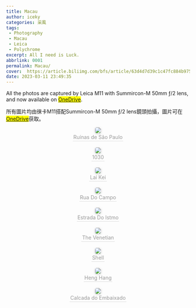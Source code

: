 ```yaml
---
title: Macau
author: iceky
categories: 采風
tags:
 - Photography
 - Macau
 - Leica
 - Polychrome
excerpt: All I need is Luck.
abbrlink: 0001
permalink: Macau/
cover:  https://article.biliimg.com/bfs/article/63d4d7d39c1c47fc884b975f703ca3f2b771fd39.jpg
date: 2023-03-11 23:49:35
---
```

All the photos are captured by Leica M11 with Summircon-M 50mm ƒ/2 lens, and now available on <mark>[OneDrive](https://mycuhk-my.sharepoint.com/:f:/g/personal/1155152798_link_cuhk_edu_hk/EtNjZ5UIxAtDijcBViY6b8kBdScO-hYC999pthokTKG_jQ?e=b4fBg6)</mark>.

所有圖片均由徠卡M11搭配Summircon-M 50mm ƒ/2 lens鏡頭拍攝，圖片可在<mark>[OneDrive](https://mycuhk-my.sharepoint.com/:f:/g/personal/1155152798_link_cuhk_edu_hk/EtNjZ5UIxAtDijcBViY6b8kBdScO-hYC999pthokTKG_jQ?e=b4fBg6)</mark>获取。

<center>
    <img style="border-radius: 0.3125em;
    box-shadow: 0 2px 4px 0 rgba(34,36,38,.12),0 2px 10px 0 rgba(34,36,38,.08);" 
    src="https://article.biliimg.com/bfs/article/e7c837ceda19fff6966b22b0443e9ef2c45bc81f.jpg@1e_1c.jpg">
    <br>
    <div style="color:orange; border-bottom: 1px solid #d9d9d9;
    display: inline-block;
    color: #999;
    padding: 2px;">Ruínas de São Paulo</div>
</center>

<br/>

<center>
    <img style="border-radius: 0.3125em;
    box-shadow: 0 2px 4px 0 rgba(34,36,38,.12),0 2px 10px 0 rgba(34,36,38,.08);" 
    src="https://article.biliimg.com/bfs/article/7cf3c287ed407794bee38666af33c1e692c2d032.jpg@1e_1c.jpg">
    <br>
    <div style="color:orange; border-bottom: 1px solid #d9d9d9;
    display: inline-block;
    color: #999;
    padding: 2px;">1030</div>
</center>

<br/>

<center>
    <img style="border-radius: 0.3125em;
    box-shadow: 0 2px 4px 0 rgba(34,36,38,.12),0 2px 10px 0 rgba(34,36,38,.08);" 
    src="https://article.biliimg.com/bfs/article/e7cb2be501cf1e1544484fc94e1e19259d69e402.jpg@1e_1c.jpg">
    <br>
    <div style="color:orange; border-bottom: 1px solid #d9d9d9;
    display: inline-block;
    color: #999;
    padding: 2px;">Lai Kei</div>
</center>

<br/>

<center>
    <img style="border-radius: 0.3125em;
    box-shadow: 0 2px 4px 0 rgba(34,36,38,.12),0 2px 10px 0 rgba(34,36,38,.08);" 
    src="https://article.biliimg.com/bfs/article/456c48ac70873f82b472320afb7ec1b50dc901f5.jpg@1e_1c.jpg">
    <br>
    <div style="color:orange; border-bottom: 1px solid #d9d9d9;
    display: inline-block;
    color: #999;
    padding: 2px;">Rua Do Campo</div>
</center>

<br/>

<center>
    <img style="border-radius: 0.3125em;
    box-shadow: 0 2px 4px 0 rgba(34,36,38,.12),0 2px 10px 0 rgba(34,36,38,.08);" 
    src="https://article.biliimg.com/bfs/article/f041c90ad05c863a2f8cd80cb8284595ec0b9f09.jpg@1e_1c.jpg">
    <br>
    <div style="color:orange; border-bottom: 1px solid #d9d9d9;
    display: inline-block;
    color: #999;
    padding: 2px;">Estrada Do Istmo</div>
</center>

<br/>

<center>
    <img style="border-radius: 0.3125em;
    box-shadow: 0 2px 4px 0 rgba(34,36,38,.12),0 2px 10px 0 rgba(34,36,38,.08);" 
    src="https://article.biliimg.com/bfs/article/eb1b77ad14532a3e38ec8b996cc1a4f9c008b745.jpg@1e_1c.jpg">
    <br>
    <div style="color:orange; border-bottom: 1px solid #d9d9d9;
    display: inline-block;
    color: #999;
    padding: 2px;">The Venetian</div>
</center>


<br/>

<center>
    <img style="border-radius: 0.3125em;
    box-shadow: 0 2px 4px 0 rgba(34,36,38,.12),0 2px 10px 0 rgba(34,36,38,.08);" 
    src="https://article.biliimg.com/bfs/article/aa3ca644e48f2544f20d8375e47e69450df3b9a8.jpg@1e_1c.jpg">
    <br>
    <div style="color:orange; border-bottom: 1px solid #d9d9d9;
    display: inline-block;
    color: #999;
    padding: 2px;">Shell</div>
</center>


<br/>

<center>
    <img style="border-radius: 0.3125em;
    box-shadow: 0 2px 4px 0 rgba(34,36,38,.12),0 2px 10px 0 rgba(34,36,38,.08);" 
    src="https://article.biliimg.com/bfs/article/56a21d95e7bab07680bb86a58614341802d7e7a8.jpg@1e_1c.jpg">
    <br>
    <div style="color:orange; border-bottom: 1px solid #d9d9d9;
    display: inline-block;
    color: #999;
    padding: 2px;">Heng Hang</div>
</center>

<br/>

<center>
    <img style="border-radius: 0.3125em;
    box-shadow: 0 2px 4px 0 rgba(34,36,38,.12),0 2px 10px 0 rgba(34,36,38,.08);" 
    src="https://article.biliimg.com/bfs/article/60461cb39ead839d478db7f5963a6bc2466bf3ec.jpg@1e_1c.jpg">
    <br>
    <div style="color:orange; border-bottom: 1px solid #d9d9d9;
    display: inline-block;
    color: #999;
    padding: 2px;">Calcada do Embaixado</div>
</center>

<br/>




